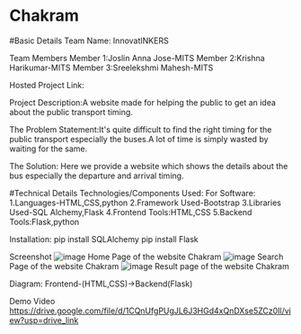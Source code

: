 # Chakram
#Basic Details
Team Name: InnovatINKERS

Team Members
Member 1:Joslin Anna Jose-MITS
Member 2:Krishna Harikumar-MITS
Member 3:Sreelekshmi Mahesh-MITS

Hosted Project Link:

Project Description:A website made for helping the public to get an idea about the public transport timing.

The Problem Statement:It's quite difficult to find the right timing for the public transport especially the buses.A lot of time is simply wasted by waiting for the same.

The Solution: Here we provide a website which shows the details about the bus especially the departure and arrival timing.

#Technical Details
Technologies/Components Used:
 For Software:
 1.Languages-HTML,CSS,python
 2.Framework Used-Bootstrap
 3.Libraries Used-SQL Alchemy,Flask
 4.Frontend Tools:HTML,CSS
 5.Backend Tools:Flask,python

 Installation:
 pip install SQLAlchemy
 pip install Flask

 Screenshot
 ![image](https://github.com/user-attachments/assets/e4988284-393f-4768-adb3-4401626fd9f1)
   Home Page of the website Chakram
![image](https://github.com/user-attachments/assets/d00b38c7-4b99-4eaf-9631-9cf40a1ebf19)
Search Page of the website Chakram
![image](https://github.com/user-attachments/assets/411c8f07-179c-448d-be86-469bde18c1cc)
Result page of the website Chakram

Diagram:
Frontend-(HTML,CSS)->Backend(Flask)

Demo Video
https://drive.google.com/file/d/1CQnUfgPUgJL6J3HGd4xQnDXse5ZCz0Il/view?usp=drive_link



